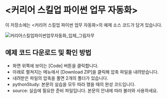 # <커리어 스킬업 파이썬 업무 자동화> 

이 저장소에는 <커리어 스킬업 파이썬 업무 자동화>의 예제 소스 코드가 담겨 있습니다.

![커리어스킬업파이썬업무자동화_입체_그림자무](https://github.com/gilbutITbook/080363/assets/6995518/2ab8ecea-2b59-4827-9814-ed84676b8983)

## 예제 코드 다운로드 및 확인 방법

- 화면 위쪽에 보이는 [Code] 버튼을 클릭합니다.
- 아래로 펼쳐지는 메뉴에서 [Download ZIP]을 클릭해 압축 파일을 내려받습니다. 
- 내려받은 파일의 압축을 풀면 2개의 폴더가 있습니다.
- pythonStudy: 본문의 실습을 모두 따라 했을 때의 완성 코드입니다.
- source: 실습에 필요한 준비 파일입니다. 본문의 안내에 따라 불러와 사용하세요.




